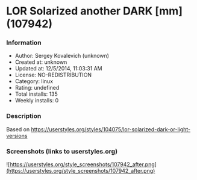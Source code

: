 # LOR Solarized another DARK [mm] (107942)

### Information
- Author: Sergey Kovalevich (unknown)
- Created at: unknown
- Updated at: 12/5/2014, 11:03:31 AM
- License: NO-REDISTRIBUTION
- Category: linux
- Rating: undefined
- Total installs: 135
- Weekly installs: 0


### Description
Based on https://userstyles.org/styles/104075/lor-solarized-dark-or-light-versions


### Screenshots (links to userstyles.org)
![https://userstyles.org/style_screenshots/107942_after.png](https://userstyles.org/style_screenshots/107942_after.png)


